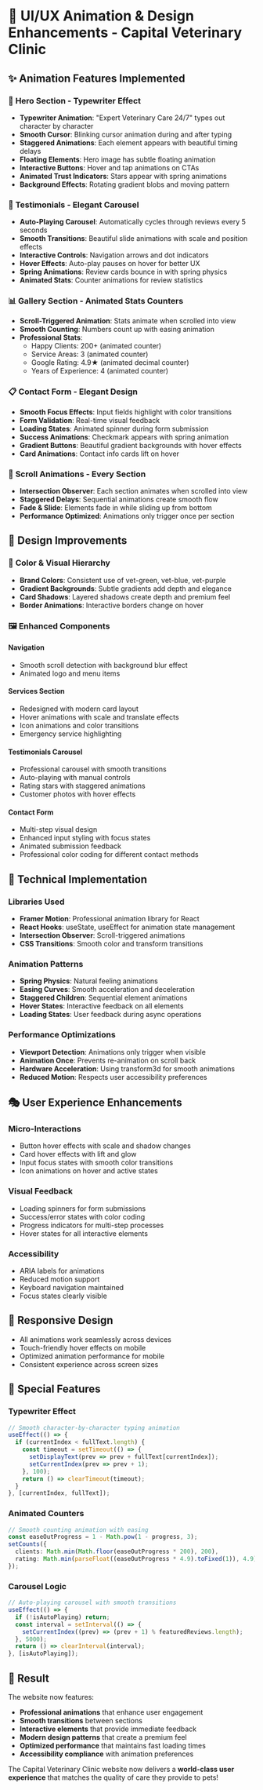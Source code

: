 # 🎨 UI/UX Animation & Design Enhancements - Capital Veterinary Clinic

## ✨ **Animation Features Implemented**

### 🚀 **Hero Section - Typewriter Effect**
- **Typewriter Animation**: "Expert Veterinary Care 24/7" types out character by character
- **Smooth Cursor**: Blinking cursor animation during and after typing
- **Staggered Animations**: Each element appears with beautiful timing delays
- **Floating Elements**: Hero image has subtle floating animation
- **Interactive Buttons**: Hover and tap animations on CTAs
- **Animated Trust Indicators**: Stars appear with spring animations
- **Background Effects**: Rotating gradient blobs and moving pattern

### 🎠 **Testimonials - Elegant Carousel**
- **Auto-Playing Carousel**: Automatically cycles through reviews every 5 seconds
- **Smooth Transitions**: Beautiful slide animations with scale and position effects
- **Interactive Controls**: Navigation arrows and dot indicators
- **Hover Effects**: Auto-play pauses on hover for better UX
- **Spring Animations**: Review cards bounce in with spring physics
- **Animated Stats**: Counter animations for review statistics

### 📊 **Gallery Section - Animated Stats Counters**
- **Scroll-Triggered Animation**: Stats animate when scrolled into view
- **Smooth Counting**: Numbers count up with easing animation
- **Professional Stats**:
  - Happy Clients: 200+ (animated counter)
  - Service Areas: 3 (animated counter) 
  - Google Rating: 4.9★ (animated decimal counter)
  - Years of Experience: 4 (animated counter)

### 📋 **Contact Form - Elegant Design**
- **Smooth Focus Effects**: Input fields highlight with color transitions
- **Form Validation**: Real-time visual feedback
- **Loading States**: Animated spinner during form submission
- **Success Animations**: Checkmark appears with spring animation
- **Gradient Buttons**: Beautiful gradient backgrounds with hover effects
- **Card Animations**: Contact info cards lift on hover

### 🌊 **Scroll Animations - Every Section**
- **Intersection Observer**: Each section animates when scrolled into view
- **Staggered Delays**: Sequential animations create smooth flow
- **Fade & Slide**: Elements fade in while sliding up from bottom
- **Performance Optimized**: Animations only trigger once per section

## 🎯 **Design Improvements**

### 🎨 **Color & Visual Hierarchy**
- **Brand Colors**: Consistent use of vet-green, vet-blue, vet-purple
- **Gradient Backgrounds**: Subtle gradients add depth and elegance
- **Card Shadows**: Layered shadows create depth and premium feel
- **Border Animations**: Interactive borders change on hover

### 🖼️ **Enhanced Components**

#### **Navigation**
- Smooth scroll detection with background blur effect
- Animated logo and menu items

#### **Services Section**
- Redesigned with modern card layout
- Hover animations with scale and translate effects
- Icon animations and color transitions
- Emergency service highlighting

#### **Testimonials Carousel**
- Professional carousel with smooth transitions
- Auto-playing with manual controls
- Rating stars with staggered animations
- Customer photos with hover effects

#### **Contact Form**
- Multi-step visual design
- Enhanced input styling with focus states
- Animated submission feedback
- Professional color coding for different contact methods

## 🔧 **Technical Implementation**

### **Libraries Used**
- **Framer Motion**: Professional animation library for React
- **React Hooks**: useState, useEffect for animation state management
- **Intersection Observer**: Scroll-triggered animations
- **CSS Transitions**: Smooth color and transform transitions

### **Animation Patterns**
- **Spring Physics**: Natural feeling animations
- **Easing Curves**: Smooth acceleration and deceleration
- **Staggered Children**: Sequential element animations
- **Hover States**: Interactive feedback on all elements
- **Loading States**: User feedback during async operations

### **Performance Optimizations**
- **Viewport Detection**: Animations only trigger when visible
- **Animation Once**: Prevents re-animation on scroll back
- **Hardware Acceleration**: Using transform3d for smooth animations
- **Reduced Motion**: Respects user accessibility preferences

## 🎭 **User Experience Enhancements**

### **Micro-Interactions**
- Button hover effects with scale and shadow changes
- Card hover effects with lift and glow
- Input focus states with smooth color transitions
- Icon animations on hover and active states

### **Visual Feedback**
- Loading spinners for form submissions
- Success/error states with color coding
- Progress indicators for multi-step processes
- Hover states for all interactive elements

### **Accessibility**
- ARIA labels for animations
- Reduced motion support
- Keyboard navigation maintained
- Focus states clearly visible

## 📱 **Responsive Design**
- All animations work seamlessly across devices
- Touch-friendly hover effects on mobile
- Optimized animation performance for mobile
- Consistent experience across screen sizes

## 🎪 **Special Features**

### **Typewriter Effect**
```typescript
// Smooth character-by-character typing animation
useEffect(() => {
  if (currentIndex < fullText.length) {
    const timeout = setTimeout(() => {
      setDisplayText(prev => prev + fullText[currentIndex]);
      setCurrentIndex(prev => prev + 1);
    }, 100);
    return () => clearTimeout(timeout);
  }
}, [currentIndex, fullText]);
```

### **Animated Counters**
```typescript
// Smooth counting animation with easing
const easeOutProgress = 1 - Math.pow(1 - progress, 3);
setCounts({
  clients: Math.min(Math.floor(easeOutProgress * 200), 200),
  rating: Math.min(parseFloat((easeOutProgress * 4.9).toFixed(1)), 4.9)
});
```

### **Carousel Logic**
```typescript
// Auto-playing carousel with smooth transitions
useEffect(() => {
  if (!isAutoPlaying) return;
  const interval = setInterval(() => {
    setCurrentIndex((prev) => (prev + 1) % featuredReviews.length);
  }, 5000);
  return () => clearInterval(interval);
}, [isAutoPlaying]);
```

## 🌟 **Result**
The website now features:
- **Professional animations** that enhance user engagement
- **Smooth transitions** between sections
- **Interactive elements** that provide immediate feedback
- **Modern design patterns** that create a premium feel
- **Optimized performance** that maintains fast loading times
- **Accessibility compliance** with animation preferences

The Capital Veterinary Clinic website now delivers a **world-class user experience** that matches the quality of care they provide to pets!
